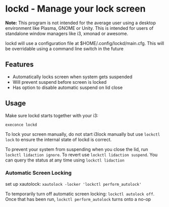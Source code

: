 # lockd - Manage your lock screen

**Note:** This program is not intended for the average user using a desktop environment like Plasma, GNOME or Unity. This is intended for users of standalone window managers like i3, xmonad or awesome.

lockd will use a configuration file at $HOME/.config/lockd/main.cfg. This will be overridable using a command line switch in the future

## Features
* Automatically locks screen when system gets suspended
* Will prevent suspend before screen is locked
* Has option to disable automatic suspend on lid close

## Usage

Make sure lockd starts together with your i3:
```
execonce lockd
```

To lock your screen manually, do not start i3lock manually but use `lockctl lock` to ensure the internal state of lockd is correct.

To prevent your system from suspending when you close the lid, run `lockctl lidaction ignore`. To revert use `lockctl lidaction suspend`. You can query the status at any time using `lockctl lidaction`

### Automatic Screen Locking

set up xautolock: `xautolock -locker 'lockctl perform_autolock'`

To temporarily turn off automatic screen locking: `lockctl autolock off`. Once that has been run, `lockctl perform_autolock` turns onto a no-op
